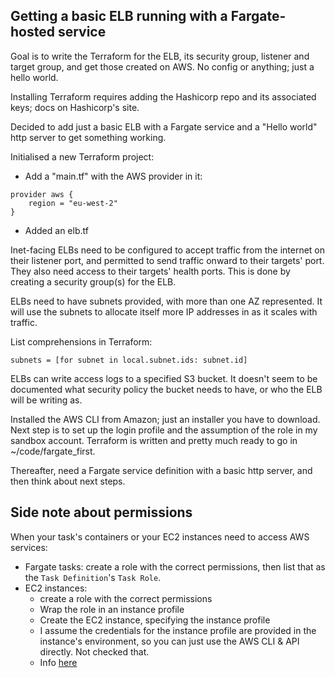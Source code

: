 ## Getting a basic ELB running with a Fargate-hosted service

Goal is to write the Terraform for the ELB, its security group, listener and target group, and get those created on AWS. No config or anything; just a hello world.

Installing Terraform requires adding the Hashicorp repo and its associated keys; docs on Hashicorp's site.

Decided to add just a basic ELB with a Fargate service and a "Hello world" http server to get something working. 

Initialised a new Terraform project:
* Add a "main.tf" with the AWS provider in it:

```
provider aws {
	region = "eu-west-2"
}
```
* Added an elb.tf

Inet-facing ELBs need to be configured to accept traffic from the internet on their listener port, and permitted to send traffic onward to their targets' port. They also need access to their targets' health ports. This is done by creating a security group(s) for the ELB.

ELBs need to have subnets provided, with more than one AZ represented. It will use the subnets to allocate itself more IP addresses in as it scales with traffic.

List comprehensions in Terraform: 

```
subnets = [for subnet in local.subnet.ids: subnet.id]
```

ELBs can write access logs to a specified S3 bucket. It doesn't seem to be documented what security policy the bucket needs to have, or who the ELB will be writing as.

Installed the AWS CLI from Amazon; just an installer you have to download.  Next step is to set up the login profile and the assumption of the role in my sandbox account. Terraform is written and pretty much ready to go in ~/code/fargate_first.

Thereafter, need a Fargate service definition with a basic http server, and then think about next steps.

## Side note about permissions

When your task's containers or your EC2 instances need to access AWS services:
* Fargate tasks: create a role with the correct permissions, then list that as the `Task Definition`'s `Task Role`.
* EC2 instances: 
  * create a role with the correct permissions
  * Wrap the role in an instance profile
  * Create the EC2 instance, specifying the instance profile
  * I assume the credentials for the instance profile are provided in the instance's environment, so you can just use the AWS CLI & API directly. Not checked that. 
  * Info [here](https://registry.terraform.io/providers/hashicorp/aws/latest/docs/resources/iam_instance_profile)
